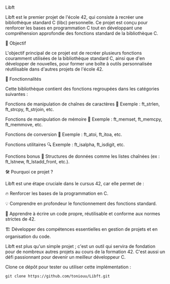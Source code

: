 Libft

Libft est le premier projet de l'école 42, qui consiste à recréer une bibliothèque standard C (libc) personnelle. Ce projet est conçu pour renforcer les bases en programmation C tout en développant une compréhension approfondie des fonctions standard de la bibliothèque C.


🎯 Objectif

L'objectif principal de ce projet est de recréer plusieurs fonctions couramment utilisées de la bibliothèque standard C, ainsi que d'en développer de nouvelles, pour former une boîte à outils personnalisée réutilisable dans d'autres projets de l'école 42.

🔧 Fonctionnalités

Cette bibliothèque contient des fonctions regroupées dans les catégories suivantes :


Fonctions de manipulation de chaînes de caractères 📝
Exemple : ft_strlen, ft_strcpy, ft_strjoin, etc.

Fonctions de manipulation de mémoire 💾
Exemple : ft_memset, ft_memcpy, ft_memmove, etc.

Fonctions de conversion 🔄
Exemple : ft_atoi, ft_itoa, etc.

Fonctions utilitaires 🔍
Exemple : ft_isalpha, ft_isdigit, etc.

Fonctions bonus 🎁
Structures de données comme les listes chaînées (ex : ft_lstnew, ft_lstadd_front, etc.).


🛠 Pourquoi ce projet ?

Libft est une étape cruciale dans le cursus 42, car elle permet de :

🔥 Renforcer les bases de la programmation en C.

💡 Comprendre en profondeur le fonctionnement des fonctions standard.

🧹 Apprendre à écrire un code propre, réutilisable et conforme aux normes strictes de 42.

🏗 Développer des compétences essentielles en gestion de projets et en organisation du code.



Libft est plus qu'un simple projet ; c'est un outil qui servira de fondation pour de nombreux autres projets au cours de la formation 42. C'est aussi un défi passionnant pour devenir un meilleur développeur C.


Clone ce dépôt pour tester ou utiliser cette implémentation :

    git clone https://github.com/toniouu/Libft.git

